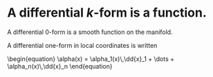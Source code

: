 # A **differential $k$-form** is a function.

A differential 0-form is a smooth function on the manifold.


A differential one-form in local coordinates is written

\begin{equation}
\alpha(x) = \alpha_1(x)\\,\dd{x}_1 + \dots + \alpha_n(x)\\,\dd{x}_n
\end{equation}